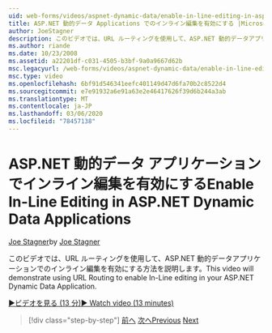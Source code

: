 ```yaml
---
uid: web-forms/videos/aspnet-dynamic-data/enable-in-line-editing-in-aspnet-dynamic-data-applications
title: ASP.NET 動的データ Applications でのインライン編集を有効にする |Microsoft Docs
author: JoeStagner
description: このビデオでは、URL ルーティングを使用して、ASP.NET 動的データアプリケーションでのインライン編集を有効にする方法を説明します。
ms.author: riande
ms.date: 10/23/2008
ms.assetid: a22201df-c031-4505-b3bf-9a0a9667d62b
msc.legacyurl: /web-forms/videos/aspnet-dynamic-data/enable-in-line-editing-in-aspnet-dynamic-data-applications
msc.type: video
ms.openlocfilehash: 6bf91d546341eefc401149d47d6fa70b2c8522d4
ms.sourcegitcommit: e7e91932a6e91a63e2e46417626f39d6b244a3ab
ms.translationtype: MT
ms.contentlocale: ja-JP
ms.lasthandoff: 03/06/2020
ms.locfileid: "78457138"
---
```

# <a name="enable-in-line-editing-in-aspnet-dynamic-data-applications"></a><span data-ttu-id="e90eb-103">ASP.NET 動的データ アプリケーションでインライン編集を有効にする</span><span class="sxs-lookup"><span data-stu-id="e90eb-103">Enable In-Line Editing in ASP.NET Dynamic Data Applications</span></span>

<span data-ttu-id="e90eb-104">[Joe Stagner](https://github.com/JoeStagner)</span><span class="sxs-lookup"><span data-stu-id="e90eb-104">by [Joe Stagner](https://github.com/JoeStagner)</span></span>

<span data-ttu-id="e90eb-105">このビデオでは、URL ルーティングを使用して、ASP.NET 動的データアプリケーションでのインライン編集を有効にする方法を説明します。</span><span class="sxs-lookup"><span data-stu-id="e90eb-105">This video will demonstrate using URL Routing to enable In-Line editing in your ASP.NET Dynamic Data Application.</span></span>

[<span data-ttu-id="e90eb-106">&#9654;ビデオを見る (13 分)</span><span class="sxs-lookup"><span data-stu-id="e90eb-106">&#9654; Watch video (13 minutes)</span></span>](https://channel9.msdn.com/Blogs/ASP-NET-Site-Videos/enable-in-line-editing-in-aspnet-dynamic-data-applications)

> [!div class="step-by-step"]
> <span data-ttu-id="e90eb-107">[前へ](begin-modifying-dynamic-data-applications-with-url-routing.md)
> [次へ](how-to-enable-table-specific-routing-in-dynamic-data-applications.md)</span><span class="sxs-lookup"><span data-stu-id="e90eb-107">[Previous](begin-modifying-dynamic-data-applications-with-url-routing.md)
[Next](how-to-enable-table-specific-routing-in-dynamic-data-applications.md)</span></span>
